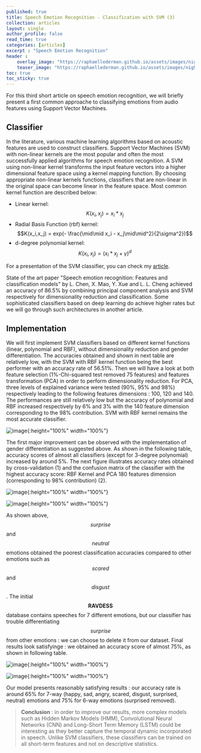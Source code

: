 ```yaml
---
published: true
title: Speech Emotion Recognition - Classification with SVM (3)
collection: articles
layout: single
author_profile: false
read_time: true
categories: [articles]
excerpt : "Speech Emotion Recognition"
header :
    overlay_image: "https://raphaellederman.github.io/assets/images/night.jpg"
    teaser_image: "https://raphaellederman.github.io/assets/images/night.jpg"
toc: true
toc_sticky: true
---
```


For this third short article on speech emotion recognition, we will briefly present a first common approache to classifying emotions from audio features using Support Vector Machines.

<script type="text/javascript" async
    src="https://cdn.mathjax.org/mathjax/latest/MathJax.js?config=TeX-MML-AM_CHTML">
</script>

## Classifier

In the literature, various machine learning algorithms based on acoustic features are used to construct classifiers. Support Vector Machines (SVM) with non-linear kernels are the most popular and often the most successfully applied algorithms for speech emotion recognition. 
A SVM using non-linear kernel transforms the input feature vectors into a higher dimensional feature space using a kernel mapping function. By choosing appropriate non-linear kernels functions, classifiers that are non-linear in the original space can become linear in the feature space. Most common kernel function are described below: 
* Linear kernel: $$K(x_i,x_j)= x_i * x_j$$
* Radial Basis Function (rbf) kernel: $$K(x_i,x_j) = exp(- \frac{\mid\mid x_i - x_j\mid\mid^2}{2\sigma^2})$$
* d-degree polynomial kernel: $$ K(x_i,x_j)= (x_i * x_j + \gamma)^d$$

For a presentation of the SVM classifier, you can check my [article](https://raphaellederman.github.io/articles/svm/#).

State of the art paper "Speech emotion recognition: Features and classification models" by L. Chen, X. Mao, Y. Xue and L. L. Cheng achieved an accuracy of 86.5% by combining principal component analysis and SVM respectively for dimensionality reduction and classification. Some sophisticated classifiers based on deep learning do achieve higher rates but we will go through such architectures in another article.

## Implementation

We will first implement SVM classifiers based on different kernel functions (linear, polynomial and RBF), without dimensionality reduction and gender differentiation. The accuracies obtained and shown in next table are relatively low, with the SVM with RBF kernel function being the best performer with an accuracy rate of 56.51%. 
Then we will have a look at both feature selection (1%-Chi-squared test removed 75 features) and features transformation (PCA) in order to perform dimensionality reduction. For PCA, three levels of explained variance were tested (90%, 95% and 98%) respectively leading to the following features dimensions : 100, 120 and 140. The performances are still relatively low but the accuracy of polynomial and RBF increased respectively by 6% and 3% with the 140 feature dimension corresponding to the 98% contribution. SVM with RBF kernel remains the most accurate classifier. 

![image](https://raphaellederman.github.io/assets/images/audiotable1.png){:height="100%" width="100%"}

The first major improvement can be observed with the implementation of gender differentiation as suggested above. As shown in the following table, accuracy scores of almost all classifiers (except for 3-degree polynomial) increased by around 5%. The next figure illustrates accuracy rates obtained by cross-validation (1) and the confusion matrix of the classifier with the highest accuracy score: RBF Kernel and PCA 180 features dimension (corresponding to 98% contribution) (2). 

![image](https://raphaellederman.github.io/assets/images/audiotable2.png){:height="100%" width="100%"}

![image](https://raphaellederman.github.io/assets/images/audiotable3.png){:height="100%" width="100%"}

As shown above, $$\textit{surprise}$$ and $$\textit{neutral}$$ emotions obtained the poorest classification accuracies compared to other emotions such as $$\textit{scared}$$ and $$\textit{disgust}$$. The initial $$\textbf{RAVDESS}$$ database contains speeches for 7 different emotions, but our classifier has trouble differentiating $$\textit{surprise}$$ from other emotions : we can choose to delete it from our dataset. Final results look satisfyinge : we obtained an accuracy score of almost 75%, as shown in following table.

![image](https://raphaellederman.github.io/assets/images/audiotable4.png){:height="100%" width="100%"}

![image](https://raphaellederman.github.io/assets/images/audiotable5.png){:height="100%" width="100%"}

Our model presents reasonably satisfying results : our accuracy rate is around 65% for 7-way (happy, sad, angry, scared, disgust, surprised, neutral) emotions and 75% for  6-way emotions (surprised removed).

> **Conclusion** : in order to improve our results, more complex models such as Hidden Markov Models (HMM), Convolutional Neural Networks (CNN) and Long-Short Term Memory (LSTM) could be interesting as they better capture the temporal dynamic incorporated in speech. Unlike SVM classifiers, these classifiers can be trained on all short-term features and not on descriptive statistics.



